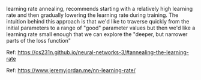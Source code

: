 

learning rate annealing, recommends starting with a relatively
high learning rate and then gradually lowering the learning rate during training.
The intuition behind this approach is that we'd like to traverse quickly from the
initial parameters to a range of "good" parameter values but then we'd like a
learning rate small enough that we can explore the "deeper,
but narrower parts of the loss function"


Ref: https://cs231n.github.io/neural-networks-3/#annealing-the-learning-rate

Ref: https://www.jeremyjordan.me/nn-learning-rate/


